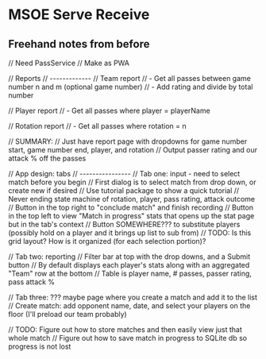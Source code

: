 # MSOE Serve Receive

## Freehand notes from before
// Need PassService
// Make as PWA

// Reports
// -------------
// Team report
// - Get all passes between game number n and m (optional game number)
// - Add rating and divide by total number

// Player report
// - Get all passes where player = playerName

// Rotation report
// - Get all passes where rotation = n

// SUMMARY:
// Just have report page with dropdowns for game number start, game number end, player, and rotation
// Output passer rating and our attack % off the passes

// App design: tabs
// ----------------
// Tab one: input - need to select match before you begin
// First dialog is to select match from drop down, or create new if desired
// Use tutorial package to show a quick tutorial
// Never ending state machine of rotation, player, pass rating, attack outcome
// Button in the top right to "conclude match" and finish recording
// Button in the top left to view "Match in progress" stats that opens up the stat page but in the tab's context
// Button SOMEWHERE??? to substitute players (possibly hold on a player and it brings up list to sub from)
// TODO: Is this grid layout? How is it organized (for each selection portion)?

// Tab two: reporting
// Filter bar at top with the drop downs, and a Submit button
// By default displays each player's stats along with an aggregated "Team" row at the bottom
// Table is player name, # passes, passer rating, pass attack %

// Tab three: ??? maybe page where you create a match and add it to the list
// Create match: add opponent name, date, and select your players on the floor (I'll preload our team probably)


// TODO: Figure out how to store matches and then easily view just that whole match
// Figure out how to save match in progress to SQLite db so progress is not lost